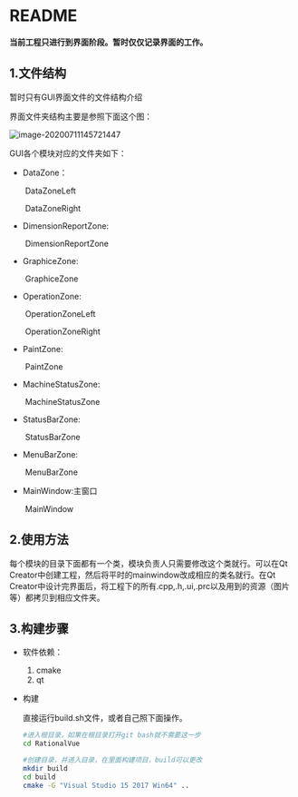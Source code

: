# README

​    **当前工程只进行到界面阶段。暂时仅仅记录界面的工作。**

## 1.文件结构

暂时只有GUI界面文件的文件结构介绍

界面文件夹结构主要是参照下面这个图：

![image-20200711145721447](C:\Users\86151\AppData\Roaming\Typora\typora-user-images\image-20200711145721447.png)

GUI各个模块对应的文件夹如下：

- DataZone：

  ​		DataZoneLeft

  ​		DataZoneRight

- DimensionReportZone:

  ​		DimensionReportZone

- GraphiceZone:

  ​		GraphiceZone

- OperationZone:

  ​		OperationZoneLeft

  ​		OperationZoneRight

- PaintZone:

  ​		PaintZone

- MachineStatusZone:

  ​		MachineStatusZone

- StatusBarZone:

  ​		StatusBarZone

- MenuBarZone:

  ​		MenuBarZone

- MainWindow:主窗口

  ​		MainWindow

## 2.使用方法

每个模块的目录下面都有一个类，模块负责人只需要修改这个类就行。可以在Qt Creator中创建工程，然后将平时的mainwindow改成相应的类名就行。在Qt Creator中设计完界面后，将工程下的所有.cpp,.h,.ui,.prc以及用到的资源（图片等）都拷贝到相应文件夹。

## 3.构建步骤

- 软件依赖：

  1. cmake
  2. qt

- 构建

  直接运行build.sh文件，或者自己照下面操作。

  ```bash
  #进入根目录，如果在根目录打开git bash就不需要这一步
  cd RationalVue
  
  #创建目录，并进入目录，在里面构建项目，build可以更改
  mkdir build 
  cd build
  cmake -G "Visual Studio 15 2017 Win64" ..
  ```
  
  
  
